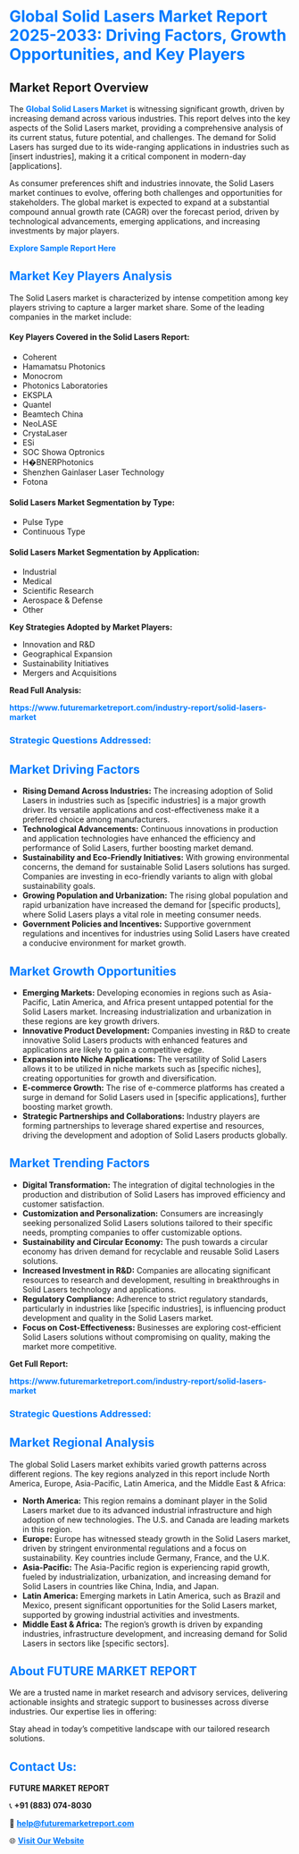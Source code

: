 <h1 style="color: #007BFF;">Global Solid Lasers Market Report 2025-2033: Driving Factors, Growth Opportunities, and Key Players</h1>

<section id="overview">
<h2>Market Report Overview</h2>
<p>The <a href="https://www.futuremarketreport.com/industry-report/solid-lasers-market" style="color: #007BFF; text-decoration: none;"><strong>Global Solid Lasers Market</strong></a> is witnessing significant growth, driven by increasing demand across various industries. This report delves into the key aspects of the Solid Lasers market, providing a comprehensive analysis of its current status, future potential, and challenges. The demand for Solid Lasers has surged due to its wide-ranging applications in industries such as [insert industries], making it a critical component in modern-day [applications].</p>
<p>As consumer preferences shift and industries innovate, the Solid Lasers market continues to evolve, offering both challenges and opportunities for stakeholders. The global market is expected to expand at a substantial compound annual growth rate (CAGR) over the forecast period, driven by technological advancements, emerging applications, and increasing investments by major players.</p>
</section>

<section id="overview">
<p><a href="https://www.futuremarketreport.com/request-sample/reportId=27664" style="color: #007BFF; text-decoration: none;"><strong>Explore Sample Report Here</strong></a></p>
</section>

<section id="key-players">
<h2 style="color: #007BFF;">Market Key Players Analysis</h2>
<p>The Solid Lasers market is characterized by intense competition among key players striving to capture a larger market share. Some of the leading companies in the market include:</p>
<h4>Key Players Covered in the Solid Lasers Report:</h4>
<ul><li>Coherent</li><li>Hamamatsu Photonics</li><li>Monocrom</li><li>Photonics Laboratories</li><li>EKSPLA</li><li>Quantel</li><li>Beamtech China</li><li>NeoLASE</li><li>CrystaLaser</li><li>ESi</li><li>SOC Showa Optronics</li><li>H�BNERPhotonics</li><li>Shenzhen Gainlaser Laser Technology</li><li>Fotona</li></ul>
<h4>Solid Lasers Market Segmentation by Type:</h4>
<ul><li>Pulse Type</li><li>Continuous Type</li></ul>

<h4>Solid Lasers Market Segmentation by Application:</h4>
<ul><li>Industrial</li><li>Medical</li><li>Scientific Research</li><li>Aerospace &amp; Defense</li><li>Other</li></ul>
<p><strong>Key Strategies Adopted by Market Players:</strong></p>
<ul>
<li>Innovation and R&D</li>
<li>Geographical Expansion</li>
<li>Sustainability Initiatives</li>
<li>Mergers and Acquisitions</li>
</ul>
</section>

<section>
<p><strong>Read Full Analysis: </strong></p><a href="https://www.futuremarketreport.com/industry-report/solid-lasers-market" style="color: #007BFF; text-decoration: none;"><strong>https://www.futuremarketreport.com/industry-report/solid-lasers-market</strong></a>
<h3 style="color: #007BFF;">Strategic Questions Addressed:</h3>
</section>

<section id="driving-factors">
<h2 style="color: #007BFF;">Market Driving Factors</h2>
<ul>
<li><strong>Rising Demand Across Industries:</strong> The increasing adoption of Solid Lasers in industries such as [specific industries] is a major growth driver. Its versatile applications and cost-effectiveness make it a preferred choice among manufacturers.</li>
<li><strong>Technological Advancements:</strong> Continuous innovations in production and application technologies have enhanced the efficiency and performance of Solid Lasers, further boosting market demand.</li>
<li><strong>Sustainability and Eco-Friendly Initiatives:</strong> With growing environmental concerns, the demand for sustainable Solid Lasers solutions has surged. Companies are investing in eco-friendly variants to align with global sustainability goals.</li>
<li><strong>Growing Population and Urbanization:</strong> The rising global population and rapid urbanization have increased the demand for [specific products], where Solid Lasers plays a vital role in meeting consumer needs.</li>
<li><strong>Government Policies and Incentives:</strong> Supportive government regulations and incentives for industries using Solid Lasers have created a conducive environment for market growth.</li>
</ul>
</section>

<section id="growth-opportunities">
<h2 style="color: #007BFF;">Market Growth Opportunities</h2>
<ul>
<li><strong>Emerging Markets:</strong> Developing economies in regions such as Asia-Pacific, Latin America, and Africa present untapped potential for the Solid Lasers market. Increasing industrialization and urbanization in these regions are key growth drivers.</li>
<li><strong>Innovative Product Development:</strong> Companies investing in R&D to create innovative Solid Lasers products with enhanced features and applications are likely to gain a competitive edge.</li>
<li><strong>Expansion into Niche Applications:</strong> The versatility of Solid Lasers allows it to be utilized in niche markets such as [specific niches], creating opportunities for growth and diversification.</li>
<li><strong>E-commerce Growth:</strong> The rise of e-commerce platforms has created a surge in demand for Solid Lasers used in [specific applications], further boosting market growth.</li>
<li><strong>Strategic Partnerships and Collaborations:</strong> Industry players are forming partnerships to leverage shared expertise and resources, driving the development and adoption of Solid Lasers products globally.</li>
</ul>
</section>

<section id="trending-factors">
<h2 style="color: #007BFF;">Market Trending Factors</h2>
<ul>
<li><strong>Digital Transformation:</strong> The integration of digital technologies in the production and distribution of Solid Lasers has improved efficiency and customer satisfaction.</li>
<li><strong>Customization and Personalization:</strong> Consumers are increasingly seeking personalized Solid Lasers solutions tailored to their specific needs, prompting companies to offer customizable options.</li>
<li><strong>Sustainability and Circular Economy:</strong> The push towards a circular economy has driven demand for recyclable and reusable Solid Lasers solutions.</li>
<li><strong>Increased Investment in R&D:</strong> Companies are allocating significant resources to research and development, resulting in breakthroughs in Solid Lasers technology and applications.</li>
<li><strong>Regulatory Compliance:</strong> Adherence to strict regulatory standards, particularly in industries like [specific industries], is influencing product development and quality in the Solid Lasers market.</li>
<li><strong>Focus on Cost-Effectiveness:</strong> Businesses are exploring cost-efficient Solid Lasers solutions without compromising on quality, making the market more competitive.</li>
</ul>
</section>

<section>
<p><strong>Get Full Report: </strong></p><a href="https://www.futuremarketreport.com/industry-report/solid-lasers-market" style="color: #007BFF; text-decoration: none;"><strong>https://www.futuremarketreport.com/industry-report/solid-lasers-market</strong></a>
<h3 style="color: #007BFF;">Strategic Questions Addressed:</h3>
</section>


<section id="regional-analysis">
<h2 style="color: #007BFF;">Market Regional Analysis</h2>
<p>The global Solid Lasers market exhibits varied growth patterns across different regions. The key regions analyzed in this report include North America, Europe, Asia-Pacific, Latin America, and the Middle East & Africa:</p>
<ul>
<li><strong>North America:</strong> This region remains a dominant player in the Solid Lasers market due to its advanced industrial infrastructure and high adoption of new technologies. The U.S. and Canada are leading markets in this region.</li>
<li><strong>Europe:</strong> Europe has witnessed steady growth in the Solid Lasers market, driven by stringent environmental regulations and a focus on sustainability. Key countries include Germany, France, and the U.K.</li>
<li><strong>Asia-Pacific:</strong> The Asia-Pacific region is experiencing rapid growth, fueled by industrialization, urbanization, and increasing demand for Solid Lasers in countries like China, India, and Japan.</li>
<li><strong>Latin America:</strong> Emerging markets in Latin America, such as Brazil and Mexico, present significant opportunities for the Solid Lasers market, supported by growing industrial activities and investments.</li>
<li><strong>Middle East & Africa:</strong> The region’s growth is driven by expanding industries, infrastructure development, and increasing demand for Solid Lasers in sectors like [specific sectors].</li>
</ul>
</section>

<footer>
<h2 style="color: #007BFF;">About FUTURE MARKET REPORT</h2>
<p>We are a trusted name in market research and advisory services, delivering actionable insights and strategic support to businesses across diverse industries. Our expertise lies in offering:</p>

<p>Stay ahead in today’s competitive landscape with our tailored research solutions.</p>

<h2 style="color: #007BFF;">Contact Us:</h2>
<p><strong>FUTURE MARKET REPORT</strong></p>
<p>📞 <strong>+91 (883) 074-8030</strong></p>
<p>📧 <strong><a href="mailto:help@futuremarketreport.com" style="color: #007BFF;">help@futuremarketreport.com</a></strong></p>
<p>🌐 <strong><a href="https://www.futuremarketreport.com/" style="color: #007BFF;">Visit Our Website</a></strong></p>
</footer>